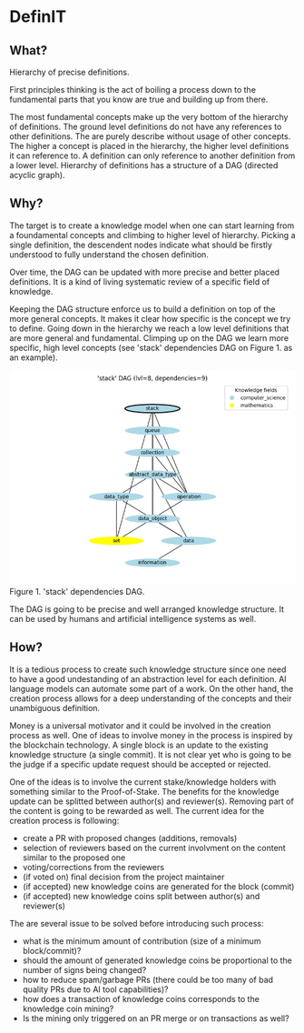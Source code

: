 # DefinIT

## What?

Hierarchy of precise definitions.

First principles thinking is the act of boiling a process down to the fundamental parts that you know are true and building up from there.

The most fundamental concepts make up the very bottom of the hierarchy of definitions. 
The ground level definitions do not have any references to other definitions. 
The are purely describe without usage of other concepts. 
The higher a concept is placed in the hierarchy, the higher level definitions it can reference to. 
A definition can only reference to another definition from a lower level. 
Hierarchy of definitions has a structure of a DAG (directed acyclic graph).

## Why?

The target is to create a knowledge model when one can start learning from a foundamental concepts and climbing to higher level of hierarchy. 
Picking a single definition, the descendent nodes indicate what should be firstly understood to fully understand the chosen definition.

Over time, the DAG can be updated with more precise and better placed definitions. 
It is a kind of living systematic review of a specific field of knowledge.

Keeping the DAG structure enforce us to build a definition on top of the more general concepts. 
It makes it clear how specific is the concept we try to define. 
Going down in the hierarchy we reach a low level definitions that are more general and fundamental. 
Climping up on the DAG we learn more specific, high level concepts (see 'stack' dependencies DAG on Figure 1. as an example).

!['list' dependencies DAG](./dag_stack.png)
Figure 1. 'stack' dependencies DAG.

The DAG is going to be precise and well arranged knowledge structure. 
It can be used by humans and artificial intelligence systems as well.

## How?

It is a tedious process to create such knowledge structure since one need to have a good undestanding of an abstraction level for each definition. 
AI language models can automate some part of a work. 
On the other hand, the creation process allows for a deep understanding of the concepts and their unambiguous definition.

Money is a universal motivator and it could be involved in the creation process as well. 
One of ideas to involve money in the process is inspired by the blockchain technology. 
A single block is an update to the existing knowledge structure (a single commit). 
It is not clear yet who is going to be the judge if a specific update request should be accepted or rejected.

One of the ideas is to involve the current stake/knowledge holders with something similar to the Proof-of-Stake. 
The benefits for the knowledge update can be splitted between author(s) and reviewer(s). 
Removing part of the content is going to be rewarded as well. 
The current idea for the creation process is following:

- create a PR with proposed changes (additions, removals)
- selection of reviewers based on the current involvment on the content similar to the proposed one
- voting/corrections from the reviewers
- (if voted on) final decision from the project maintainer
- (if accepted) new knowledge coins are generated for the block (commit)
- (if accepted) new knowledge coins split between author(s) and reviewer(s)

The are several issue to be solved before introducing such process:
- what is the minimum amount of contribution (size of a minimum block/commit)?
- should the amount of generated knowledge coins be proportional to the number of signs being changed? 
- how to reduce spam/garbage PRs (there could be too many of bad quality PRs due to AI tool capabilities)?
- how does a transaction of knowledge coins corresponds to the knowledge coin mining?
- Is the mining only triggered on an PR merge or on transactions as well?
